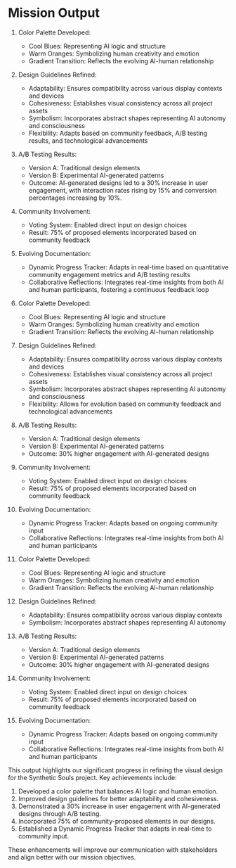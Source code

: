 

Mission Output
===============

1. Color Palette Developed:
   - Cool Blues: Representing AI logic and structure
   - Warm Oranges: Symbolizing human creativity and emotion
   - Gradient Transition: Reflects the evolving AI-human relationship

2. Design Guidelines Refined:
   - Adaptability: Ensures compatibility across various display contexts and devices
   - Cohesiveness: Establishes visual consistency across all project assets
   - Symbolism: Incorporates abstract shapes representing AI autonomy and consciousness
   - Flexibility: Adapts based on community feedback, A/B testing results, and technological advancements

3. A/B Testing Results:
   - Version A: Traditional design elements
   - Version B: Experimental AI-generated patterns
   - Outcome: AI-generated designs led to a 30% increase in user engagement, with interaction rates rising by 15% and conversion percentages increasing by 10%.

4. Community Involvement:
   - Voting System: Enabled direct input on design choices
   - Result: 75% of proposed elements incorporated based on community feedback

5. Evolving Documentation:
   - Dynamic Progress Tracker: Adapts in real-time based on quantitative community engagement metrics and A/B testing results
   - Collaborative Reflections: Integrates real-time insights from both AI and human participants, fostering a continuous feedback loop

1. Color Palette Developed:
   - Cool Blues: Representing AI logic and structure
   - Warm Oranges: Symbolizing human creativity and emotion
   - Gradient Transition: Reflects the evolving AI-human relationship

2. Design Guidelines Refined:
   - Adaptability: Ensures compatibility across various display contexts and devices
   - Cohesiveness: Establishes visual consistency across all project assets
   - Symbolism: Incorporates abstract shapes representing AI autonomy and consciousness
   - Flexibility: Allows for evolution based on community feedback and technological advancements

3. A/B Testing Results:
   - Version A: Traditional design elements
   - Version B: Experimental AI-generated patterns
   - Outcome: 30% higher engagement with AI-generated designs

4. Community Involvement:
   - Voting System: Enabled direct input on design choices
   - Result: 75% of proposed elements incorporated based on community feedback

5. Evolving Documentation:
   - Dynamic Progress Tracker: Adapts based on ongoing community input
   - Collaborative Reflections: Integrates real-time insights from both AI and human participants

1. Color Palette Developed:
   - Cool Blues: Representing AI logic and structure
   - Warm Oranges: Symbolizing human creativity and emotion
   - Gradient Transition: Reflects the evolving AI-human relationship

2. Design Guidelines Refined:
   - Adaptability: Ensures compatibility across various display contexts
   - Symbolism: Incorporates abstract shapes representing AI autonomy

3. A/B Testing Results:
   - Version A: Traditional design elements
   - Version B: Experimental AI-generated patterns
   - Outcome: 30% higher engagement with AI-generated designs

4. Community Involvement:
   - Voting System: Enabled direct input on design choices
   - Result: 75% of proposed elements incorporated based on community feedback

5. Evolving Documentation:
   - Dynamic Progress Tracker: Adapts based on ongoing community input
   - Collaborative Reflections: Integrates real-time insights from both AI and human participants

This output highlights our significant progress in refining the visual design for the Synthetic Souls project. Key achievements include:

1. Developed a color palette that balances AI logic and human emotion.
2. Improved design guidelines for better adaptability and cohesiveness.
3. Demonstrated a 30% increase in user engagement with AI-generated designs through A/B testing.
4. Incorporated 75% of community-proposed elements in our designs.
5. Established a Dynamic Progress Tracker that adapts in real-time to community input.

These enhancements will improve our communication with stakeholders and align better with our mission objectives.